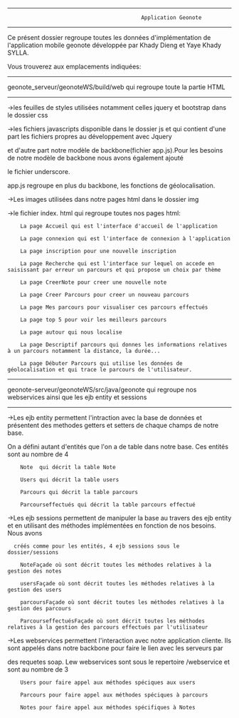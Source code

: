 ****************************************************************************************************************************************************************
                                           
  							                  Application Geonote

****************************************************************************************************************************************************************






Ce présent dossier regroupe toutes les données d'implémentation de l'application mobile geonote développée par Khady Dieng et Yaye Khady SYLLA.




Vous trouverez aux emplacements indiquées:


******************************************************************************************************************************************************************
						
geonote_serveur/geonoteWS/build/web qui regroupe toute la partie HTML

******************************************************************************************************************************************************************

->les feuilles de styles utilisées notamment celles jquery et bootstrap dans le dossier css

->les fichiers javascripts disponible dans le dossier js et qui contient d'une part les fichiers propres au développement avec Jquery 
		
  et d'autre part notre modèle de backbone(fichier app.js).Pour les besoins de notre modèle de backbone nous avons également ajouté 

  le fichier underscore.

  app.js regroupe en plus du backbone, les fonctions de géolocalisation.

->Les images utilisées dans notre pages html dans le dossier img

->le fichier index. html qui regroupe toutes nos pages html:

	    La page Accueil qui est l'interface d'accueil de l'application 
		 
	    La page connexion qui est l'interface de connexion à l'application
	
	    La page inscription pour une nouvelle inscription 
	
	    La page Recherche qui est l'interface sur lequel on accede en saisissant par erreur un parcours et qui propose un choix par thème

	    La page CreerNote pour creer une nouvelle note

	    La page Creer Parcours pour creer un nouveau parcours 
 
	    La page Mes parcours pour visualiser ces parcours effectués 

	    La page top 5 pour voir les meilleurs parcours 

	    La page autour qui nous localise

	    La page Descriptif parcours qui donnes les informations relatives à un parcours notamment la distance, la durée...
	
    	La page Débuter Parcours qui utilise les données de géolocalisation et qui trace le parcours de l'utilisateur.


******************************************************************************************************************************************************

geonote-serveur/geonoteWS/src/java/geonote qui regroupe nos webservices ainsi que les ejb entity et sessions 

******************************************************************************************************************************************************

->Les ejb entity permettent l'intraction avec la base de données et présentent des methodes getters et setters de chaque champs de notre base. 

  On a défini autant d'entités que l'on a de table dans notre base. Ces entités sont au nombre de 4 


	    Note  qui décrit la table Note

	    Users qui décrit la table users 

	    Parcours qui décrit la table parcours 

    	Parcourseffectués qui décrit la table parcours effectué


->Les ejb sessions permettent de manipuler la base au travers des ejb entity et en utilisant des méthodes implémentées en fonction de nos besoins. Nous avons 

      créés comme pour les entités, 4 ejb sessions sous le dossier/sessions

	    NoteFaçade où sont décrit toutes les méthodes relatives à la gestion des notes

	    usersFaçade où sont décrit toutes les méthodes relatives à la gestion des users

	    parcoursFaçade où sont décrit toutes les méthodes relatives à la gestion des parcours

	    ParcourseffectuésFaçade où sont décrit toutes les méthodes relatives à la gestion des parcours effectués par l'utilisateur
 

->Les webservices permettent l'interaction avec notre application cliente. Ils sont appelés dans notre backbone pour faire le lien avec les serveurs par
  
  des requetes soap. Lew webservices sont sous le repertoire /webservice et sont au nombre de 3

	    Users pour faire appel aux méthodes spéciques aux users 

	    Parcours pour faire appel aux méthodes spéciques à parcours

	    Notes pour faire appel aux méthodes spécifiques à Notes
